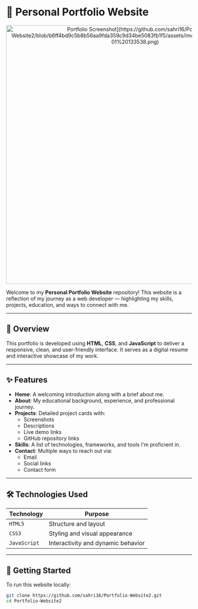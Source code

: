 # 💼 Personal Portfolio Website

<p align="center">
  <img src="[https://raw.githubusercontent.com/sahri16/Portfolio-Website2/main/assets/img/portfolio-site-2.png" alt="Portfolio Screenshot](https://github.com/sahri16/Portfolio-Website2/blob/b6ff4bd9c5b8b56aa9fda359c9d34be5083fb1f5/assets/img/Screenshot%202025-07-01%20133538.png)" width="700"/>
</p>

Welcome to my **Personal Portfolio Website** repository! This website is a reflection of my journey as a web developer — highlighting my skills, projects, education, and ways to connect with me.

---

## 📌 Overview

This portfolio is developed using **HTML**, **CSS**, and **JavaScript** to deliver a responsive, clean, and user-friendly interface. It serves as a digital resume and interactive showcase of my work.

---

## ✨ Features

- **Home**: A welcoming introduction along with a brief about me.
- **About**: My educational background, experience, and professional journey.
- **Projects**: Detailed project cards with:
  - Screenshots  
  - Descriptions  
  - Live demo links  
  - GitHub repository links  
- **Skills**: A list of technologies, frameworks, and tools I'm proficient in.
- **Contact**: Multiple ways to reach out via:
  - Email  
  - Social links  
  - Contact form  

---

## 🛠️ Technologies Used

| Technology   | Purpose                            |
|--------------|------------------------------------|
| `HTML5`      | Structure and layout               |
| `CSS3`       | Styling and visual appearance      |
| `JavaScript` | Interactivity and dynamic behavior |

---

## 🚀 Getting Started

To run this website locally:

```bash
git clone https://github.com/sahri16/Portfolio-Website2.git
cd Portfolio-Website2
